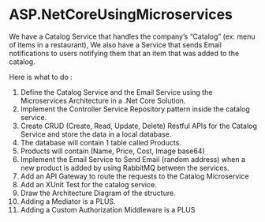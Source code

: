 # ASP.NetCoreUsingMicroservices
We have a Catalog Service that handles the company’s “Catalog” 
(ex: menu of items in a restaurant), We also have a Service that sends 
Email notifications to users notifying them that an item that was added to the catalog.

Here is what to do : 
1.	Define the Catalog Service and the Email Service using the Microservices Architecture in a .Net Core Solution.
2.	Implement the Controller Service Repository pattern inside the catalog service.
3.	Create CRUD (Create, Read, Update, Delete) Restful APIs for the Catalog Service and store the data in a local database.
4.	The database will contain 1 table called Products.
5.	Products will contain (Name, Price, Cost, Image base64)
6.	Implement the Email Service to Send Email (random address) when a new product is added by using RabbitMQ between the services.
7.	Add an API Gateway to route the requests to the Catalog Microservice
8.	Add an XUnit Test for the catalog service.
9.	Draw the Architecture Diagram of the structure.
10.	Adding a Mediator is a PLUS.
11.	Adding a Custom Authorization Middleware is a PLUS
